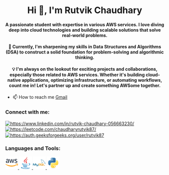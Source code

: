 <h1 align="center">Hi 👋, I'm Rutvik Chaudhary</h1>
<h4 align="center">A passionate student with expertise in various AWS services. I love diving deep into cloud technologies and building scalable solutions that solve real-world problems.</h4> 
<h4 align="center"> 🌟 Currently, I'm sharpening my skills in Data Structures and Algorithms (DSA) to construct a solid foundation for problem-solving and algorithmic thinking.</h4> 
<h4 align="center">💡 I'm always on the lookout for exciting projects and collaborations, especially those related to AWS services. Whether it's building cloud-native applications, optimizing infrastructure, or automating workflows, count me in! Let's partner up and create something AWSome together.</h4>

- 📫 How to reach me [Gmail](chaudharyrutvik87@gmail.com)



<h3 align="left">Connect with me:</h3>
<p align="left">
<a href="https://linkedin.com/in/rutvik-chaudhary-056663230/" target="blank"><img align="center" src="https://raw.githubusercontent.com/rahuldkjain/github-profile-readme-generator/master/src/images/icons/Social/linked-in-alt.svg" alt="https://www.linkedin.com/in/rutvik-chaudhary-056663230/" height="30" width="40" /></a>
<a href="https://www.leetcode.com/chaudharyrutvik87/" target="blank"><img align="center" src="https://raw.githubusercontent.com/rahuldkjain/github-profile-readme-generator/master/src/images/icons/Social/leet-code.svg" alt="https://leetcode.com/chaudharyrutvik87/" height="30" width="40" /></a>
<a href="https://auth.geeksforgeeks.org/user/rutvik87" target="blank"><img align="center" src="https://raw.githubusercontent.com/rahuldkjain/github-profile-readme-generator/master/src/images/icons/Social/geeks-for-geeks.svg" alt="https://auth.geeksforgeeks.org/user/rutvik87" height="30" width="40" /></a>
</p>

<h3 align="left">Languages and Tools:</h3>
<p align="left"> <a href="https://aws.amazon.com" target="_blank" rel="noreferrer"> <img src="https://raw.githubusercontent.com/devicons/devicon/master/icons/amazonwebservices/amazonwebservices-original-wordmark.svg" alt="aws" width="40" height="40"/> </a> <a href="https://www.java.com" target="_blank" rel="noreferrer"> <img src="https://raw.githubusercontent.com/devicons/devicon/master/icons/java/java-original.svg" alt="java" width="40" height="40"/> </a> <a href="https://www.mysql.com/" target="_blank" rel="noreferrer"> <img src="https://raw.githubusercontent.com/devicons/devicon/master/icons/mysql/mysql-original-wordmark.svg" alt="mysql" width="40" height="40"/> </a> <a href="https://www.python.org" target="_blank" rel="noreferrer"> <img src="https://raw.githubusercontent.com/devicons/devicon/master/icons/python/python-original.svg" alt="python" width="40" height="40"/> </a> </p>
